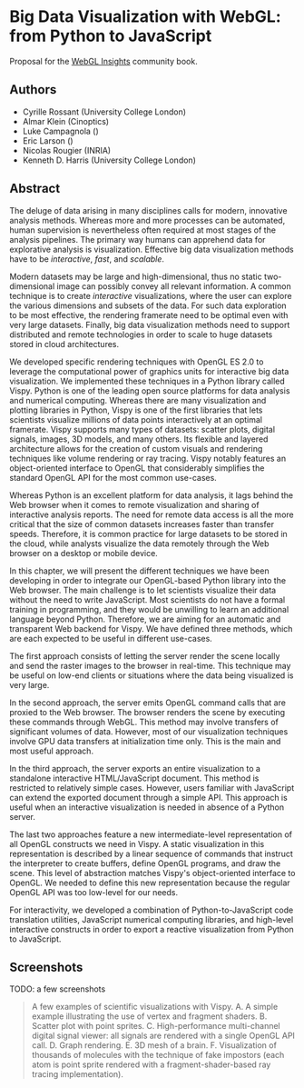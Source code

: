 # Big Data Visualization with WebGL: from Python to JavaScript

Proposal for the [WebGL Insights](http://www.webglinsights.com/) community book.

## Authors

* Cyrille Rossant (University College London)
* Almar Klein (Cinoptics)
* Luke Campagnola ()
* Eric Larson ()
* Nicolas Rougier (INRIA)
* Kenneth D. Harris (University College London)


## Abstract

The deluge of data arising in many disciplines calls for modern, innovative analysis methods. Whereas more and more processes can be automated, human supervision is nevertheless often required at most stages of the analysis pipelines. The primary way humans can apprehend data for explorative analysis is visualization. Effective big data visualization methods have to be *interactive*, *fast*, and *scalable*.

Modern datasets may be large and high-dimensional, thus no static two-dimensional image can possibly convey all relevant information. A common technique is to create *interactive* visualizations, where the user can explore the various dimensions and subsets of the data. For such data exploration to be most effective, the rendering framerate need to be optimal even with very large datasets. Finally, big data visualization methods need to support distributed and remote technologies in order to scale to huge datasets stored in cloud architectures.

We developed specific rendering techniques with OpenGL ES 2.0 to leverage the computational power of graphics units for interactive big data visualization. We implemented these techniques in a Python library called Vispy. Python is one of the leading open source platforms for data analysis and numerical computing. Whereas there are many visualization and plotting libraries in Python, Vispy is one of the first libraries that lets scientists visualize millions of data points interactively at an optimal framerate. Vispy supports many types of datasets: scatter plots, digital signals, images, 3D models, and many others. Its flexible and layered architecture allows for the creation of custom visuals and rendering techniques like volume rendering or ray tracing. Vispy notably features an object-oriented interface to OpenGL that considerably simplifies the standard OpenGL API for the most common use-cases.

Whereas Python is an excellent platform for data analysis, it lags behind the Web browser when it comes to remote visualization and sharing of interactive analysis reports. The need for remote data access is all the more critical that the size of common datasets increases faster than transfer speeds. Therefore, it is common practice for large datasets to be stored in the cloud, while analysts visualize the data remotely through the Web browser on a desktop or mobile device.

In this chapter, we will present the different techniques we have been developing in order to integrate our OpenGL-based Python library into the Web browser. The main challenge is to let scientists visualize their data without the need to write JavaScript. Most scientists do not have a formal training in programming, and they would be unwilling to learn an additional language beyond Python. Therefore, we are aiming for an automatic and transparent Web backend for Vispy. We have defined three methods, which are each expected to be useful in different use-cases.

The first approach consists of letting the server render the scene locally and send the raster images to the browser in real-time. This technique may be useful on low-end clients or situations where the data being visualized is very large.

In the second approach, the server emits OpenGL command calls that are proxied to the Web browser. The browser renders the scene by executing these commands through WebGL. This method may involve transfers of significant volumes of data. However, most of our visualization techniques involve GPU data transfers at initialization time only. This is the main and most useful approach.

In the third approach, the server exports an entire visualization to a standalone interactive HTML/JavaScript document. This method is restricted to relatively simple cases. However, users familiar with JavaScript can extend the exported document through a simple API. This approach is useful when an interactive visualization is needed in absence of a Python server.

The last two approaches feature a new intermediate-level representation of all OpenGL constructs we need in Vispy. A static visualization in this representation is described by a linear sequence of commands that instruct the interpreter to create buffers, define OpenGL programs, and draw the scene. This level of abstraction matches Vispy's object-oriented interface to OpenGL. We needed to define this new representation because the regular OpenGL API was too low-level for our needs.

For interactivity, we developed a combination of Python-to-JavaScript code translation utilities, JavaScript numerical computing libraries, and high-level interactive constructs in order to export a reactive visualization from Python to JavaScript.


## Screenshots

TODO: a few screenshots

> A few examples of scientific visualizations with Vispy. A. A simple example illustrating the use of vertex and fragment shaders. B. Scatter plot with point sprites. C. High-performance multi-channel digital signal viewer: all signals are rendered with a single OpenGL API call. D. Graph rendering. E. 3D mesh of a brain. F. Visualization of thousands of molecules with the technique of fake impostors (each atom is point sprite rendered with a fragment-shader-based ray tracing implementation).
